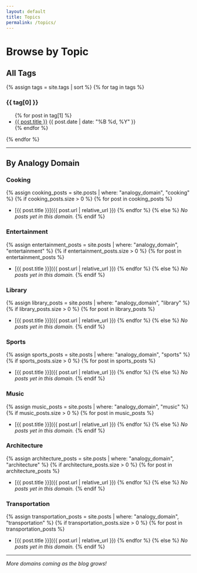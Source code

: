 ```yaml
---
layout: default
title: Topics
permalink: /topics/
---
```


# Browse by Topic

## All Tags

<div class="tag-cloud">
{% assign tags = site.tags | sort %}
{% for tag in tags %}
  <div class="tag-group">
    <h3 id="{{ tag[0] | slugify }}">{{ tag[0] }}</h3>
    <ul>
    {% for post in tag[1] %}
      <li>
        <a href="{{ post.url | relative_url }}">{{ post.title }}</a>
        <span class="post-date">{{ post.date | date: "%B %d, %Y" }}</span>
      </li>
    {% endfor %}
    </ul>
  </div>
{% endfor %}
</div>

---

## By Analogy Domain

### Cooking
{% assign cooking_posts = site.posts | where: "analogy_domain", "cooking" %}
{% if cooking_posts.size > 0 %}
{% for post in cooking_posts %}
- [{{ post.title }}]({{ post.url | relative_url }})
{% endfor %}
{% else %}
*No posts yet in this domain.*
{% endif %}

### Entertainment
{% assign entertainment_posts = site.posts | where: "analogy_domain", "entertainment" %}
{% if entertainment_posts.size > 0 %}
{% for post in entertainment_posts %}
- [{{ post.title }}]({{ post.url | relative_url }})
{% endfor %}
{% else %}
*No posts yet in this domain.*
{% endif %}

### Library
{% assign library_posts = site.posts | where: "analogy_domain", "library" %}
{% if library_posts.size > 0 %}
{% for post in library_posts %}
- [{{ post.title }}]({{ post.url | relative_url }})
{% endfor %}
{% else %}
*No posts yet in this domain.*
{% endif %}

### Sports
{% assign sports_posts = site.posts | where: "analogy_domain", "sports" %}
{% if sports_posts.size > 0 %}
{% for post in sports_posts %}
- [{{ post.title }}]({{ post.url | relative_url }})
{% endfor %}
{% else %}
*No posts yet in this domain.*
{% endif %}

### Music
{% assign music_posts = site.posts | where: "analogy_domain", "music" %}
{% if music_posts.size > 0 %}
{% for post in music_posts %}
- [{{ post.title }}]({{ post.url | relative_url }})
{% endfor %}
{% else %}
*No posts yet in this domain.*
{% endif %}

### Architecture
{% assign architecture_posts = site.posts | where: "analogy_domain", "architecture" %}
{% if architecture_posts.size > 0 %}
{% for post in architecture_posts %}
- [{{ post.title }}]({{ post.url | relative_url }})
{% endfor %}
{% else %}
*No posts yet in this domain.*
{% endif %}

### Transportation
{% assign transportation_posts = site.posts | where: "analogy_domain", "transportation" %}
{% if transportation_posts.size > 0 %}
{% for post in transportation_posts %}
- [{{ post.title }}]({{ post.url | relative_url }})
{% endfor %}
{% else %}
*No posts yet in this domain.*
{% endif %}

---

*More domains coming as the blog grows!*
